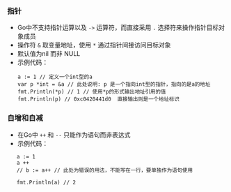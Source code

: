 ### 指针
- Go中不支持指针运算以及 `->` 运算符，而直接采用 `.` 选择符来操作指针目标对象成员
- 操作符 `&` 取变量地址，使用 `*` 通过指针间接访问目标对象
- 默认值为nil 而非 NULL
- 示例代码：
  ```
  a := 1 // 定义一个int型的a
  var p *int = &a // 此处说明: p 是一个指向int型的指针，指向的是a的地址
  fmt.Println(*p) // 1 // 使用*p的形式输出地址引用的值
  fmt.Println(p) // 0xc0420441d0  直接输出则是一个地址标识

  ```

### 自增和自减
- 在Go中 `++` 和 `--` 只能作为语句而非表达式
- 示例代码：
 ```
    a := 1
    a ++
    // b := a++ // 此处为错误的用法，不能写在一行，要单独作为语句使用

    fmt.Println(a) // 2
 ```